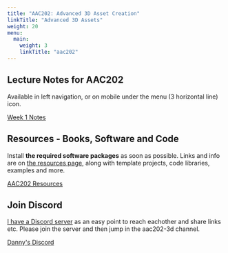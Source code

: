 ```yaml
---
title: "AAC202: Advanced 3D Asset Creation"
linkTitle: "Advanced 3D Assets"
weight: 20
menu:
  main:
    weight: 3
    linkTitle: "aac202"
---
```


## Lecture Notes for AAC202 

Available in left navigation, or on mobile under the menu (3 horizontal line) icon.

<a class="btn btn-lg btn-primary mr-3 mb-4" href="week1/">Week 1 Notes
</a>

## Resources - Books, Software and Code

Install **the required software packages** as soon as possible. Links and info are on [the resources page](resources/), along with template projects, code libraries, examples and more.

<a class="btn btn-lg btn-primary mr-3 mb-4" href="resources/">AAC202 Resources
</a>

## Join Discord

[I have a Discord server](https://discord.gg/nC7b5tN) as an easy point to reach eachother and share links etc. Please join the server and then jump in the aac202-3d channel.

<a class="btn btn-lg btn-primary mr-3 mb-4" href="https://discord.gg/nC7b5tN">Danny's Discord
</a>

